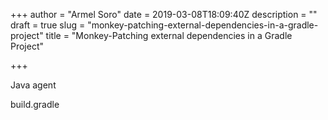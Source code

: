 +++
author = "Armel Soro"
date = 2019-03-08T18:09:40Z
description = ""
draft = true
slug = "monkey-patching-external-dependencies-in-a-gradle-project"
title = "Monkey-Patching external dependencies in a Gradle Project"

+++


Java agent

build.gradle

